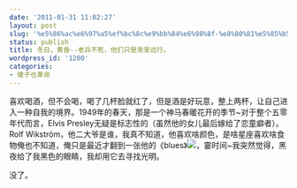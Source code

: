 ```yaml
---
date: '2011-01-31 11:02:27'
layout: post
slug: '%e5%86%ac%e6%97%a5%ef%bc%8c%e9%bb%84%e6%98%8f-%e8%80%81%e5%85%b5%e4%b8%8d%e6%ad%bb%ef%bc%8c%e4%bb%96%e4%bb%ac%e5%8f%aa%e6%98%af%e6%b8%90%e6%b8%90%e8%bf%9c%e8%a1%8c%e3%80%82'
status: publish
title: 冬日，黄昏--老兵不死，他们只是渐渐远行。
wordpress_id: '1200'
categories:
- 傻子也革命
---
```


喜欢喝酒，但不会喝，喝了几杯脸就红了，但是酒是好玩意，整上两杯，让自己进入一种自我的境界。1949年的春天，那是一个神马春暖花开的季节~对于整个五零年代而言，Elvis Presley无疑是标志性的（虽然他的女儿最后嫁给了恋童癖者）。Rolf Wikström，他二大爷是谁，我真不知道，他喜欢啥颜色，是啥星座喜欢啥食物俺也不知道，俺只是最近才翻到一张他的《blues》[![](http://www.shaziyegeming.net/wp-content/uploads/2011/01/unnamed1.jpg)](http://www.shaziyegeming.net/wp-content/uploads/2011/01/unnamed1.jpg)，霎时间~我突然觉得，黑夜给了我黑色的眼睛，我却用它去寻找光明。

没了。
